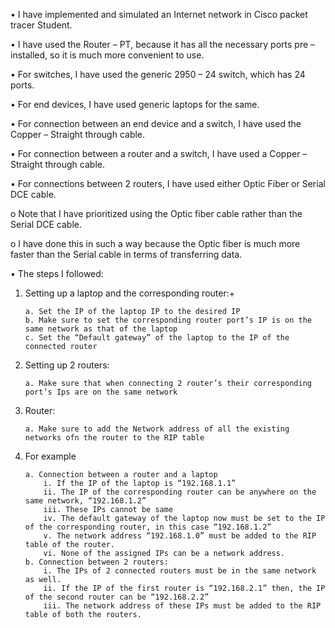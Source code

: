 • I have implemented and simulated an Internet network in Cisco packet tracer Student.

• I have used the Router – PT, because it has all the necessary ports pre – installed, so it is much more convenient to use.

• For switches, I have used the generic 2950 – 24 switch, which has 24 ports.

• For end devices, I have used generic laptops for the same.

• For connection between an end device and a switch, I have used the Copper – Straight through cable.

• For connection between a router and a switch, I have used a Copper – Straight through cable.

• For connections between 2 routers, I have used either Optic Fiber or Serial DCE cable.

o Note that I have prioritized using the Optic fiber cable rather than the Serial DCE cable.

o I have done this in such a way because the Optic fiber is much more faster than the Serial cable in terms of transferring data.

• The steps I followed:

1.  Setting up a laptop and the corresponding router:+
   
        a. Set the IP of the laptop IP to the desired IP
        b. Make sure to set the corresponding router port’s IP is on the same network as that of the laptop
        c. Set the “Default gateway” of the laptop to the IP of the connected router
    
3.  Setting up 2 routers:
   
        a. Make sure that when connecting 2 router’s their corresponding port’s Ips are on the same network
    
5.  Router:
   
        a. Make sure to add the Network address of all the existing networks ofn the router to the RIP table
    
7.  For example
   
        a. Connection between a router and a laptop
            i. If the IP of the laptop is “192.168.1.1”
            ii. The IP of the corresponding router can be anywhere on the same network, “192.168.1.2”
            iii. These IPs cannot be same
            iv. The default gateway of the laptop now must be set to the IP of the corresponding router, in this case “192.168.1.2”
            v. The network address “192.168.1.0” must be added to the RIP table of the router.
            vi. None of the assigned IPs can be a network address.
        b. Connection between 2 routers:
            i. The IPs of 2 connected routers must be in the same network as well.
            ii. If the IP of the first router is “192.168.2.1” then, the IP of the second router can be “192.168.2.2”
            iii. The network address of these IPs must be added to the RIP table of both the routers.
